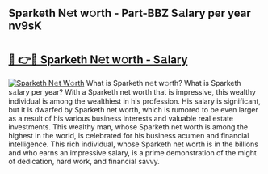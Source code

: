## Sparketh N𝚎t w𝚘rth - Part-BBZ S𝚊lary per year nv9sK

# <h2><a href="http://gc2wo1.nevu.top/?p=Sparketh">🔗 👉🔴 Sparketh N𝚎t w𝚘rth - S𝚊lary</a></h2>

[![Sparketh N𝚎t W𝚘rth](https://i.imgur.com/Oavwk0R.jpeg)](http://gc2wo1.nevu.top/?p=Sparketh)
What is Sparketh n𝚎t w𝚘rth? What is Sparketh s𝚊lary per year?
With a Sparketh net worth that is impressive, this wealthy individual is among the wealthiest in his profession. His salary is significant, but it is dwarfed by Sparketh net worth, which is rumored to be even larger as a result of his various business interests and valuable real estate investments. This wealthy man, whose Sparketh net worth is among the highest in the world, is celebrated for his business acumen and financial intelligence. This rich individual, whose Sparketh net worth is in the billions and who earns an impressive salary, is a prime demonstration of the might of dedication, hard work, and financial savvy.
